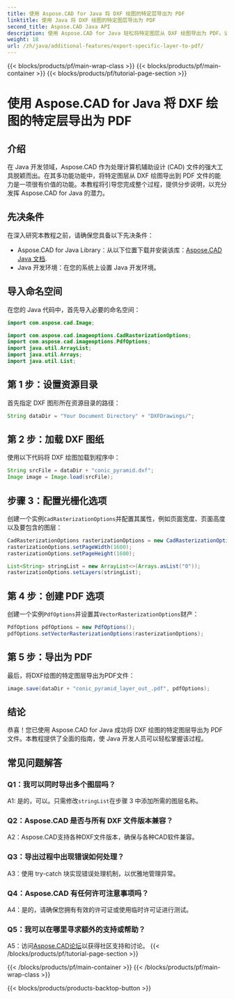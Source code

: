 ```yaml
---
title: 使用 Aspose.CAD for Java 将 DXF 绘图的特定层导出为 PDF
linktitle: 使用 Java 将 DXF 绘图的特定图层导出为 PDF
second_title: Aspose.CAD Java API
description: 使用 Aspose.CAD for Java 轻松将特定图层从 DXF 绘图导出为 PDF。请遵循此分步指南以实现无缝集成。
weight: 18
url: /zh/java/additional-features/export-specific-layer-to-pdf/
---
```


{{< blocks/products/pf/main-wrap-class >}}
{{< blocks/products/pf/main-container >}}
{{< blocks/products/pf/tutorial-page-section >}}

# 使用 Aspose.CAD for Java 将 DXF 绘图的特定层导出为 PDF

## 介绍

在 Java 开发领域，Aspose.CAD 作为处理计算机辅助设计 (CAD) 文件的强大工具脱颖而出。在其多功能功能中，将特定图层从 DXF 绘图导出到 PDF 文件的能力是一项很有价值的功能。本教程将引导您完成整个过程，提供分步说明，以充分发挥 Aspose.CAD for Java 的潜力。

## 先决条件

在深入研究本教程之前，请确保您具备以下先决条件：

-  Aspose.CAD for Java Library：从以下位置下载并安装该库：[Aspose.CAD Java 文档](https://reference.aspose.com/cad/java/).
- Java 开发环境：在您的系统上设置 Java 开发环境。

## 导入命名空间

在您的 Java 代码中，首先导入必要的命名空间：

```java
import com.aspose.cad.Image;

import com.aspose.cad.imageoptions.CadRasterizationOptions;
import com.aspose.cad.imageoptions.PdfOptions;
import java.util.ArrayList;
import java.util.Arrays;
import java.util.List;
```

## 第 1 步：设置资源目录

首先指定 DXF 图形所在资源目录的路径：

```java
String dataDir = "Your Document Directory" + "DXFDrawings/";
```

## 第 2 步：加载 DXF 图纸

使用以下代码将 DXF 绘图加载到程序中：

```java
String srcFile = dataDir + "conic_pyramid.dxf";
Image image = Image.load(srcFile);
```

## 步骤 3：配置光栅化选项

创建一个实例`CadRasterizationOptions`并配置其属性，例如页面宽度、页面高度以及要包含的图层：

```java
CadRasterizationOptions rasterizationOptions = new CadRasterizationOptions();
rasterizationOptions.setPageWidth(1600);
rasterizationOptions.setPageHeight(1600);

List<String> stringList = new ArrayList<>(Arrays.asList("0"));
rasterizationOptions.setLayers(stringList);
```

## 第 4 步：创建 PDF 选项

创建一个实例`PdfOptions`并设置其`VectorRasterizationOptions`财产：

```java
PdfOptions pdfOptions = new PdfOptions();
pdfOptions.setVectorRasterizationOptions(rasterizationOptions);
```

## 第 5 步：导出为 PDF

最后，将DXF绘图的特定图层导出为PDF文件：

```java
image.save(dataDir + "conic_pyramid_layer_out_.pdf", pdfOptions);
```

## 结论

恭喜！您已使用 Aspose.CAD for Java 成功将 DXF 绘图的特定图层导出为 PDF 文件。本教程提供了全面的指南，使 Java 开发人员可以轻松掌握该过程。

## 常见问题解答

### Q1：我可以同时导出多个图层吗？

 A1: 是的，可以。只需修改`stringList`在步骤 3 中添加所需的图层名称。

### Q2：Aspose.CAD 是否与所有 DXF 文件版本兼容？

A2：Aspose.CAD支持各种DXF文件版本，确保与各种CAD软件兼容。

### Q3：导出过程中出现错误如何处理？

A3：使用 try-catch 块实现错误处理机制，以优雅地管理异常。

### Q4：Aspose.CAD 有任何许可注意事项吗？

A4：是的，请确保您拥有有效的许可证或使用临时许可证进行测试。

### Q5：我可以在哪里寻求额外的支持或帮助？

A5：访问[Aspose.CAD论坛](https://forum.aspose.com/c/cad/19)以获得社区支持和讨论。
{{< /blocks/products/pf/tutorial-page-section >}}

{{< /blocks/products/pf/main-container >}}
{{< /blocks/products/pf/main-wrap-class >}}

{{< blocks/products/products-backtop-button >}}
